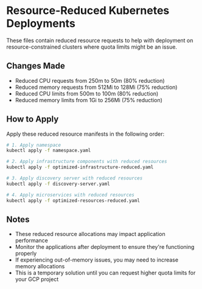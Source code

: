# Resource-Reduced Kubernetes Deployments

These files contain reduced resource requests to help with deployment on resource-constrained clusters where quota limits might be an issue.

## Changes Made

- Reduced CPU requests from 250m to 50m (80% reduction)
- Reduced memory requests from 512Mi to 128Mi (75% reduction)
- Reduced CPU limits from 500m to 100m (80% reduction)
- Reduced memory limits from 1Gi to 256Mi (75% reduction)

## How to Apply

Apply these reduced resource manifests in the following order:

```bash
# 1. Apply namespace
kubectl apply -f namespace.yaml

# 2. Apply infrastructure components with reduced resources
kubectl apply -f optimized-infrastructure-reduced.yaml

# 3. Apply discovery server with reduced resources
kubectl apply -f discovery-server.yaml

# 4. Apply microservices with reduced resources
kubectl apply -f optimized-resources-reduced.yaml
```

## Notes

- These reduced resource allocations may impact application performance
- Monitor the applications after deployment to ensure they're functioning properly
- If experiencing out-of-memory issues, you may need to increase memory allocations
- This is a temporary solution until you can request higher quota limits for your GCP project 
